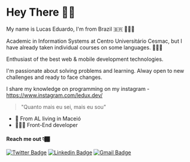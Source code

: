 # Hey There 🖖🏾
My name is Lucas Eduardo, I'm from Brazil 🇧🇷 🧑🏾‍🚀

Academic in Information Systems at Centro Universitário Cesmac, but I have already taken individual courses on some languages. 👨🏾‍💻

Enthusiast of the best web & mobile development technologies.

I'm passionate about solving problems and learning. Alway open to new challenges and ready to face changes.

I share my knowledge on programming on my instagram - https://www.instagram.com/ledux.dev/

> "Quanto mais eu sei, mais eu sou"

 -  📍 From AL living in Maceió 
 -  👨🏿‍💻 Front-End developer
 
#### Reach me out 👇🏾
[![Twitter Badge](https://img.shields.io/badge/-@luks_wmv-272727?style=flat-square&labelColor=272727&logo=twitter&logoColor=white&link=https://twitter.com/dieegosf)](https://twitter.com/luks_wmv) 
[  ![Linkedin Badge](https://img.shields.io/badge/-Lucas%20Eduardo-272727?style=flat-square&logo=Linkedin&logoColor=white&link=https://www.linkedin.com/in/diego-schell-fernandes/)](https://www.linkedin.com/in/lucas-eduardo-9435881b4/) 
[![Gmail Badge](https://img.shields.io/badge/-lucasgamer4i50@gmail.com-272727?style=flat-square&logo=Gmail&logoColor=white&link=mailto:lucasgamer4i50@gmail.com)](mailto:lucasgamer4i50@gmail.com)

